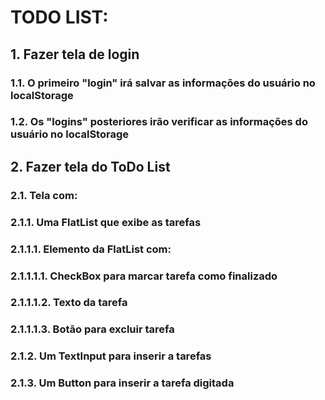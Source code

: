<h1>TODO LIST:</h1>

<h2>1. Fazer tela de login</h2>
    <h3>1.1. O primeiro "login" irá salvar as informações do usuário no localStorage</h3>
    <h3>1.2. Os "logins" posteriores irão verificar as informações do usuário no localStorage</h3>
<h2>2. Fazer tela do ToDo List</h2>
    <h3>2.1. Tela com:</h3>
        <h3>2.1.1. Uma FlatList que exibe as tarefas</h3>
            <h3>2.1.1.1. Elemento da FlatList com:</h3>
                <h3>2.1.1.1.1. CheckBox para marcar tarefa como finalizado</h3>
                <h3>2.1.1.1.2. Texto da tarefa</h3>
                <h3>2.1.1.1.3. Botão para excluir tarefa</h3> 
        <h3>2.1.2. Um TextInput para inserir a tarefas</h3>
        <h3>2.1.3. Um Button para inserir a tarefa digitada</h3>
